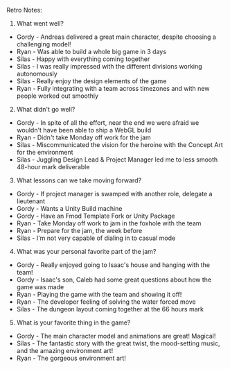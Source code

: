 Retro Notes:

1. What went well?
- Gordy - Andreas delivered a great main character, despite choosing a challenging model!
- Ryan - Was able to build a whole big game in 3 days
- Silas - Happy with everything coming together
- Silas - I was really impressed with the different divisions working autonomously
- Silas - Really enjoy the design elements of the game
- Ryan - Fully integrating with a team across timezones and with new people worked out smoothly

2. What didn't go well?
- Gordy - In spite of all the effort, near the end we were afraid we wouldn't have been able to ship a WebGL build
- Ryan - Didn't take Monday off work for the jam
- Silas - Miscommunicated the vision for the heroine with the Concept Art for the environment
- Silas - Juggling Design Lead & Project Manager led me to less smooth 48-hour mark deliverable

3. What lessons can we take moving forward?
- Gordy - If project manager is swamped with another role, delegate a lieutenant
- Gordy - Wants a Unity Build machine
- Gordy - Have an Fmod Template Fork or Unity Package
- Ryan - Take Monday off work to jam in the foxhole with the team
- Ryan - Prepare for the jam, the week before
- Silas - I'm not very capable of dialing in to casual mode

4. What was your personal favorite part of the jam?
- Gordy - Really enjoyed going to Isaac's house and hanging with the team!
- Gordy - Isaac's son, Caleb had some great questions about how the game was made
- Ryan - Playing the game with the team and showing it off!
- Ryan - The developer feeling of solving the water forced move
- Silas - The dungeon layout coming together at the 66 hours mark

5. What is your favorite thing in the game?
- Gordy - The main character model and animations are great! Magical!
- Silas - The fantastic story with the great twist, the mood-setting music, and the amazing environment art!
- Ryan - The gorgeous environment art!

